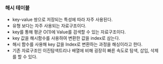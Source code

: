 ### 해시 테이블

- key-value 쌍으로 저장되는 특성에 따라 자주 사용된다.
- 유형 보다는 자주 사용되는 자료구조이다.
- key를 통해 평균 O(1)에 Value를 검색할 수 있는 자료구조이다.
- key 값을 해시함수를 사용하여 변환한 값을 index로 삼는다.
- 해시 함수를 사용해 key 값을 Index로 변환하는 과정을 해싱이라고 한다.
- 기존 자료구조인 이진탐색트리나 배열에 비해 굉장히 빠른 속도로 탐색, 삽입, 삭제를 할 수 있다.
